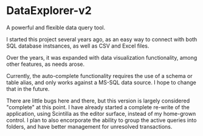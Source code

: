 # DataExplorer-v2
A powerful and flexible data query tool.

I started this project several years ago, as an easy way to connect with both SQL database instsances, as well as CSV and Excel files.

Over the years, it was expanded with data visualization functionality, among other features, as needs arose.

Currently, the auto-complete functionality requires the use of a schema or table alias, and only works against a MS-SQL data source.
I hope to change that in the future.

There are little bugs here and there, but this version is largely considered "complete" at this point.  I have already started a
complete re-write of the application, using Scintilla as the editor surface, instead of my home-grown control.  I plan to also
encorporate the ability to group the active queries into folders, and have better management for unresolved transactions.
